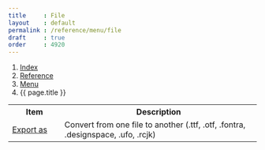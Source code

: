 ```yaml
---
title     : File
layout    : default
permalink : /reference/menu/file
draft     : true
order     : 4920
---
```


<nav aria-label="breadcrumb">
  <ol class="breadcrumb small">
    <li class="breadcrumb-item"><a href="{{ site.url }}">Index</a></li>
    <li class="breadcrumb-item"><a href="{{ site.url }}/reference">Reference</a></li>
    <li class="breadcrumb-item"><a href="{{ site.url }}/reference/menu">Menu</a></li>
    <li class="breadcrumb-item active" aria-current="page">{{ page.title }}</li>
  </ol>
</nav>

<table class='table table-hover'>
<tr>
<th width='20%'>Item</th>
<th width='75%'>Description</th>
</tr>
<tr>
<td><a href='{{ site.url }}/reference/menu/file/export-as'>Export as</a></td>
<td>Convert from one file to another (.ttf, .otf, .fontra, .designspace, .ufo, .rcjk)</td>
</tr>
</table>
